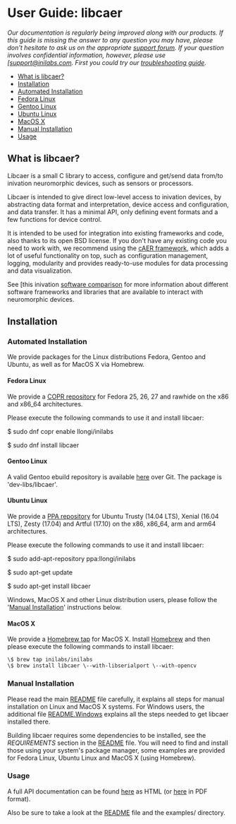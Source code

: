 # User Guide: libcaer

*Our documentation is regularly being improved along with our products.
If this guide is missing the answer to any question you may have, please
don't hesitate to ask us on the appropriate [support
forum](https://groups.google.com/d/forum/davis-users/). If
your question involves confidential information, however, please use
[support@inilabs.com. First you could try our*
*[troubleshooting
guide](https://www.inilabs.com/support/faq/).*

- [What is libcaer?](#what-is-libcaer)
- [Installation](#installation)
- [Automated Installation](#automated-installation)
- [Fedora Linux](#fedora-linux)
- [Gentoo Linux](#gentoo-linux)
- [Ubuntu Linux](#ubuntu-linux)
- [MacOS X](#macos-x)
- [Manual Installation](#manual-installation)
- [Usage](#usage)

## What is libcaer?

Libcaer is a small C library to access, configure and get/send data
from/to inivation neuromorphic devices, such as sensors or processors.

Libcaer is intended to give direct low-level access to inivation
devices, by abstracting data format and interpretation, device access
and configuration, and data transfer. It has a minimal API, only
defining event formats and a few functions for device control.

It is intended to be used for integration into existing frameworks and
code, also thanks to its open BSD license. If you don't have any
existing code you need to work with, we recommend using the [cAER
framework](https://inilabs.com/support/software/caer/),
which adds a lot of useful functionality on top, such as configuration
management, logging, modularity and provides ready-to-use modules for
data processing and data visualization.

See [this inivation [software
comparison](https://inivation.com/support/software/) for
more information about different software frameworks and libraries that
are available to interact with neuromorphic devices.

## Installation

### Automated Installation

We provide packages for the Linux distributions Fedora, Gentoo and
Ubuntu, as well as for MacOS X via Homebrew.

#### Fedora Linux

We provide a [COPR
repository](https://copr.fedorainfracloud.org/coprs/llongi/inilabs/)
for Fedora 25, 26, 27 and rawhide on the x86 and x86\_64 architectures.

Please execute the following commands to use it and install libcaer:

\$ sudo dnf copr enable llongi/inilabs

\$ sudo dnf install libcaer

#### Gentoo Linux

A valid Gentoo ebuild repository is available
[here](https://github.com/inilabs/gentoo-inilabs/) over
Git. The package is 'dev-libs/libcaer'.

#### Ubuntu Linux

We provide a [PPA repository](https://launchpad.net/~llongi/+archive/ubuntu/inilabs)
for Ubuntu Trusty (14.04 LTS), Xenial (16.04 LTS), Zesty (17.04) and
Artful (17.10) on the x86, x86\_64, arm and arm64 architectures.

Please execute the following commands to use it and install libcaer:

\$ sudo add-apt-repository ppa:llongi/inilabs

\$ sudo apt-get update

\$ sudo apt-get install libcaer

Windows, MacOS X and other Linux distribution users, please follow the
'[Manual Installation](#manual-installation)' instructions
below.

#### MacOS X

We provide a [Homebrew tap](https://github.com/inilabs/homebrew-inilabs/) for
MacOS X. Install [Homebrew](https://brew.sh/) and then
please execute the following commands to install libcaer:

```
\$ brew tap inilabs/inilabs
\$ brew install libcaer \--with-libserialport \--with-opencv
```

### Manual Installation

Please read the main
[README](https://github.com/inilabs/libcaer/blob/master/README)
file carefully, it explains all steps for manual installation on Linux
and MacOS X systems. For Windows users, the additional file
[README.Windows](https://github.com/inilabs/libcaer/blob/master/README.Windows)
explains all the steps needed to get libcaer installed there.

Building libcaer requires some dependencies to be installed, see the
*REQUIREMENTS* section in the
[README](https://github.com/inilabs/libcaer/blob/master/README)
file. You will need to find and install those using your system's
package manager, some examples are provided for Fedora Linux, Ubuntu
Linux and MacOS X (using Homebrew).

### Usage

A full API documentation can be found
[here](https://inilabs.github.io/libcaer/) as HTML (or
[here](https://github.com/inilabs/libcaer/raw/master/docs/libcaer_api_manual.pdf)
in PDF format).

Also be sure to take a look at the
[README](https://github.com/inilabs/libcaer/blob/master/README)
file and the examples/ directory.
